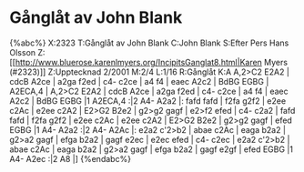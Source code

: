 # Gånglåt av John Blank

{%abc%}
X:2323
T:Gånglåt av John Blank
C:John Blank
S:Efter Pers Hans Olsson
Z:[[http://www.bluerose.karenlmyers.org/IncipitsGanglat8.html|Karen Myers (#2323)]]
Z:Upptecknad 2/2001
M:2/4
L:1/16
R:Gånglåt
K:A
A,2>C2 E2A2 | cdcB A2ce | a2ga f2ed | c4- c2ce | a4 f4 | eaec A2c2 |
BdBG EGBG | A2ECA,4 | A,2>C2 E2A2 | cdcB A2ce | a2ga f2ed | c4- c2ce | a4 f4 |
eaec A2c2 | BdBG EGBG |1 A2ECA,4 :|2 A4- A2a2 |: fafd fafd | f2fa g2f2 |
e2ee c2Ac | e2ee c2A2 | E2>G2 B2e2 | g2>g2 gagf | e2>f2 efed | c4- c2a2 |
fafd fafd | f2fa g2f2 | e2ee c2Ac | e2ee c2A2 | E2>G2 B2e2 | g2>g2 gagf |
efed EGBG |1 A4- A2a2 :|2 A4- A2Ac |: e2a2 c'2>b2 | abae c2Ac |
eaga b2a2 | g2>a2 gagf | efga b2a2 | gagf e2ec | e2ec efed |
c4- c2ec | e2a2 c'2>b2 | abae c2Ac | eaga b2a2 | g2>a2 gagf |
efga b2a2 | gagf e2gf | efed EGBG |1 A4- A2ec :|2 A8 |]
{%endabc%}

